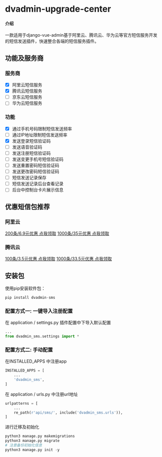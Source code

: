 # dvadmin-upgrade-center

#### 介绍
一款适用于django-vue-admin基于阿里云、腾讯云、华为云等官方短信服务开发的短信发送插件，快速整合各端的短信服务插件。

## 功能及服务商
### 服务商
- [x] 阿里云短信服务
- [x] 腾讯云短信服务
- [ ] 京东云短信服务
- [ ] 华为云短信服务

### 功能
- [x] 通过手机号码限制短信发送频率
- [ ] 通过IP地址限制短信发送频率
- [x] 发送登录短信验证码
- [ ] 发送语音验证码
- [ ] 发送注册短信验证码
- [ ] 发送变更手机号短信验证码
- [ ] 发送重置密码短信验证码
- [ ] 发送更改密码短信验证码
- [ ] 短信发送记录保存
- [ ] 短信发送记录后台查看记录
- [ ] 后台中控制台卡片展示信息

## 优惠短信包推荐
### 阿里云
[200条/6.9元优惠 点我领取](https://www.aliyun.com/activity/2023caigouji/dysms?source=5176.11533457&userCode=jpef8a71)
[1000条/35元优惠 点我领取](https://www.aliyun.com/activity/2023caigouji/dysms?source=5176.11533457&userCode=jpef8a71)
### 腾讯云
[100条/3.5元优惠 点我领取](https://cloud.tencent.com/act/cps/redirect?redirect=10541&cps_key=b302a514a6688aa30823fac954464e5d)
[1000条/33.5元优惠 点我领取](https://cloud.tencent.com/act/cps/redirect?redirect=10541&cps_key=b302a514a6688aa30823fac954464e5d)

## 安装包

使用pip安装软件包：

~~~python
pip install dvadmin-sms
~~~
### 配置方式一: 一键导入注册配置
在 application / settings.py 插件配置中下导入默认配置
```python
...
from dvadmin_sms.settings import *
```
### 配置方式二: 手动配置
在INSTALLED_APPS 中注册app

~~~python
INSTALLED_APPS = [
    ...
    'dvadmin_sms',
]
~~~

在 application / urls.py 中注册url地址

~~~python
urlpatterns = [
    ...
    re_path(r'api/sms/', include('dvadmin_sms.urls')),
]
~~~

进行迁移及初始化
```python
python3 manage.py makemigrations 
python3 manage.py migrate 
# 注意备份初始化信息
python3 manage.py init -y 
```
